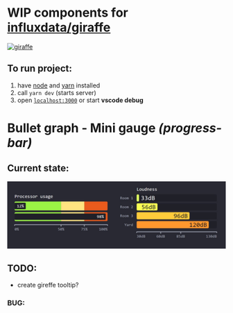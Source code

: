 # WIP components for [influxdata/giraffe](https://github.com/influxdata/giraffe/)
[<img src="https://influxdata.github.io/branding/img/mascots/mascot-chronograf--white_png.png" height="100" alt="giraffe"/>](https://github.com/influxdata/giraffe/)

## To run project:
 1. have [node](https://nodejs.org/) and [yarn](https://yarnpkg.com/) installed
 1. call `yarn dev` (starts server)
 1. open [`localhost:3000`](http://localhost:3000) or start __vscode debug__


# Bullet graph - Mini gauge _(progress-bar)_

## Current state:
![01.jpg](./images/01.jpg)

## TODO:
 - create gireffe tooltip?

### BUG: 
